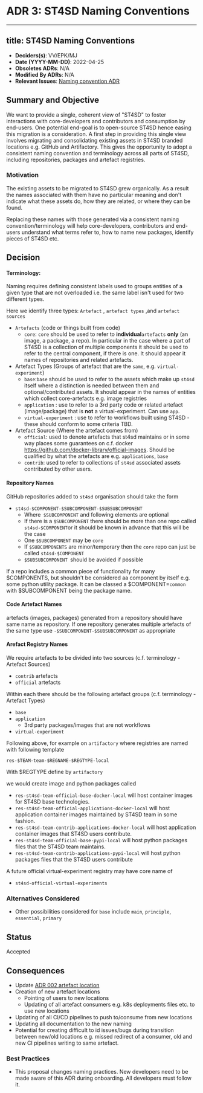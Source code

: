# ADR 3: ST4SD Naming Conventions
---
title: ST4SD Naming Conventions
---

- **Deciders(s)**:  VV/EPK/MJ
- **Date (YYYY-MM-DD)**:  2022-04-25
- **Obsoletes ADRs**:  N/A
- **Modified By ADRs**: N/A 
- **Relevant Issues**: [Naming convention ADR](https://github.ibm.com/st4sd/overview/issues/5)

## Summary and Objective



We want to provide a single, coherent view of "ST4SD" to foster interactions with core-developers and contributors and consumption by end-users. One potential end-goal is to open-source ST4SD hence easing this migration is a consideration. A first step in providing this single view involves migrating and consolidating existing assets in ST4SD branded locations e.g. GitHub and Artifactory. This gives the opportunity to adopt a consistent naming convention and terminology across all parts of ST4SD, including repositories, packages and artefact registries. 



### Motivation

The existing assets to be migrated to ST4SD grew organically. As a result the names associated with them have no particular meaning and don't indicate what these assets do, how they are related, or where they can be found. 

Replacing these names with those generated via a consistent naming convention/terminology will help core-developers, contributors and end-users understand what terms refer to, how to name new packages, identify pieces of ST4SD etc. 



## Decision



#### Terminology: 

Naming requires defining consistent labels used to groups entities of a given type that are not overloaded i.e. the same label isn't used for two different types. 

Here we identify three types:  `Artefact` , `artefact types` ,and `artefact sources` 



* `Artefacts` (code or things built from code) 
  * `core`: `core` should be used to refer to **individual**`artefacts` **only** (an image, a package, a repo). In particular in the case where a part of ST4SD is a collection of multiple components it should be used to refer to the central component, if there is one. It should appear it names of repositories and related artefacts. 
* Artefact Types (Groups of artefact that are the `same`, e.g. `virtual-experiment`)
  * `base`:`base` should be used to refer to the assets which make up `st4sd`  itself where a distinction is needed between them and optional/contributed assets. It should appear in the names of entities which collect core-artefacts e.g. image registries
  * `application` : use to refer to a 3rd party code or related artefact (image/package) that is **not** a virtual-experiment. Can use `app`.
  * `virtual-experiment` : use to refer to workflows built using ST4SD - these should conform to some criteria TBD. 
* Artefact Source (Where the artefact comes from)
  * `official`: used to denote artefacts that st4sd maintains or in some way places some guarantees on c.f. docker https://github.com/docker-library/official-images. Should be qualified by what the artefacts are e.g. `applications`, `base`
  * `contrib`: used to refer to collections of `st4sd` associated assets contributed by other users. 



#### Repository Names

GitHub repositories added to `st4sd` organisation should take the form 

* `st4sd-$COMPONENT-$SUBCOMPONENT-$SUBSUBCOMPONENT`
  * Where` $SUBCOMPONENT` and following elements are optional
  * If there is a `$SUBCOMPONENT` there should be more than one repo called `st4sd-$COMPONENT`or it should be known in advance that this will be the case
  * One `$SUBCOMPONENT` may be `core` 
  * If `$SUBCOMPONENTS` are minor/temporary then the `core` repo can just be called `st4sd-$COMPONENT`
  * `$SUBSUBCOMPONENT `should be avoided if possible



If a repo includes a common piece of functionality for many $COMPONENTS, but shouldn't be considered aa component by itself e.g. some python utility package. It can be classed a $COMPONENT=`common` with $SUBCOMPONENT being the package name. 



#### Code Artefact Names 

artefacts (images, packages) generated from a repository should have same name as repository. If one repository generates multiple artefacts of the same type use `-$SUBCOMPONENT-$SUBSUBCOMPONENT` as appropriate



#### Arefact Registry Names 

We require artefacts to be divided into two sources (c.f. terminology - Artefact Sources)

* `contrib` artefacts
* `official` artefacts 

Within each there should be the following artefact groups (c.f. terminology - Artefact Types)

* `base` 
* `application`
  * 3rd party packages/images that are not workflows
* `virtual-experiment`



Following above, for example on `artifactory` where registries are named with following template

```
res-$TEAM-team-$REGNAME-$REGTYPE-local
```

With $REGTYPE define by `artifactory`

we would create image and python packages called

- `res-st4sd-team-official-base-docker-local` will host container images for ST4SD base technologies. 
- `res-st4sd-team-official-applications-docker-local` will host application container images maintained by ST4SD team in some fashion.
- `res-st4sd-team-contrib-applications-docker-local` will host application container images that ST4SD users contribute.
- `res-st4sd-team-official-base-pypi-local` will host python packages files that the ST4SD team maintains.
- `res-st4sd-team-contrib-applications-pypi-local` will host python packages files that the ST4SD users contribute

A future official virtual-experiment registry may have core name of

* `st4sd-official-virtual-experiments`



### Alternatives Considered

- Other possibilities considered for `base` include `main`, `principle`, `essential`, `primary`

## Status

Accepted

## Consequences

* Update [ADR 002 artefact location](002-artifact-locations.md)
* Creation of new artefact locations
  * Pointing of users to new locations
  * Updating of all artefact consumers e.g. k8s deployments files etc. to use new locations
* Updating of all CI/CD pipelines to push to/consume from new locations
* Updating all documentation to the new naming
* Potential for creating difficult to id issues/bugs during transition between new/old locations  e.g. missed redirect of a consumer, old and new CI pipelines writing to same artefact. 

### Best Practices

- This proposal changes naming practices. New developers need to be made aware of this ADR during onboarding. All developers must follow it. 
